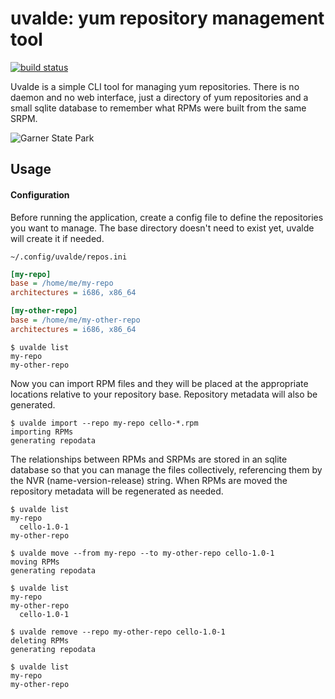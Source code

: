 # uvalde: yum repository management tool

[![build status](https://api.cirrus-ci.com/github/carlwgeorge/uvalde.svg)](https://cirrus-ci.com/github/carlwgeorge/uvalde/master)

Uvalde is a simple CLI tool for managing yum repositories.  There is no daemon
and no web interface, just a directory of yum repositories and a small sqlite
database to remember what RPMs were built from the same SRPM.

![Garner State Park](https://tpwd.texas.gov/state-parks/garner/gallery/GARNER-SP_HDR_3941.jpg)

## Usage

#### Configuration

Before running the application, create a config file to define the repositories
you want to manage.  The base directory doesn't need to exist yet, uvalde will
create it if needed.

`~/.config/uvalde/repos.ini`
```ini
[my-repo]
base = /home/me/my-repo
architectures = i686, x86_64

[my-other-repo]
base = /home/me/my-other-repo
architectures = i686, x86_64
```
```
$ uvalde list
my-repo
my-other-repo
```

Now you can import RPM files and they will be placed at the appropriate
locations relative to your repository base.  Repository metadata will also be
generated.

```
$ uvalde import --repo my-repo cello-*.rpm
importing RPMs
generating repodata
```

The relationships between RPMs and SRPMs are stored in an sqlite database so
that you can manage the files collectively, referencing them by the NVR
(name-version-release) string.  When RPMs are moved the repository metadata
will be regenerated as needed.

```
$ uvalde list
my-repo
  cello-1.0-1
my-other-repo
```
```
$ uvalde move --from my-repo --to my-other-repo cello-1.0-1
moving RPMs
generating repodata
```
```
$ uvalde list
my-repo
my-other-repo
  cello-1.0-1
```
```
$ uvalde remove --repo my-other-repo cello-1.0-1
deleting RPMs
generating repodata
```
```
$ uvalde list
my-repo
my-other-repo
```

